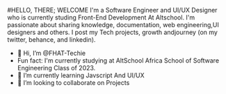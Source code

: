 #HELLO, THERE; WELCOME
I'm a Software Engineer and UI/UX Designer who is currently studing Front-End Development At Altschool. I'm passionate about sharing knowledge, documentation, web engineering,UI designers and others. I post my Tech projects, growth andjourney (on my twitter, behance, and linkedin).


- 👋 Hi, I’m @FHAT-Techie
-    Fun fact: I'm currently studying at AltSchool Africa School of Software Engineering Class of 2023.
- 🌱 I’m currently learning Javscript And UI/UX
- 💞️ I’m looking to collaborate on Projects


